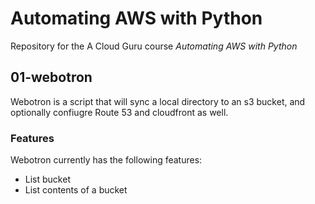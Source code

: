 # Automating AWS with Python

Repository for the A Cloud Guru course *Automating AWS with Python*

## 01-webotron

Webotron is a script that will sync a local directory to an s3 bucket, and optionally confiugre Route 53 and cloudfront as well.

### Features

Webotron currently has the following features:

- List bucket
- List contents of a bucket